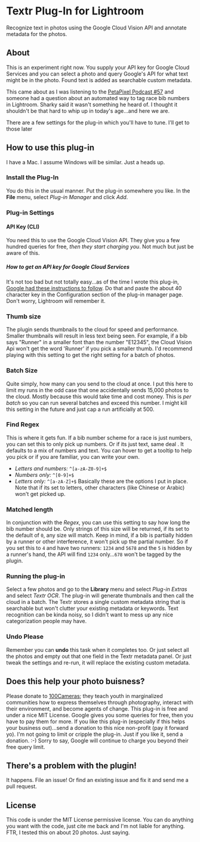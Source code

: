 # Textr Plug-In for Lightroom #

Recognize text in photos using the Google Cloud Vision API and
annotate metadata for the photos.

## About

This is an experiment right now.  You supply your API key for Google
Cloud Services and you can select a photo and query Google's API for
what text might be in the photo.  Found text is added as searchable
custom metadata.

This came about as I was listening to
the [PetaPixel Podcast #57][PPP57] and someone had a question about an
automated way to tag race bib numbers in Lightroom.  Sharky said it
wasn't something he heard of.  I thought it shouldn't be that hard to
whip up in today's age...and here we are.

[PPP57]: https://petapixel.com/2016/03/20/ep-57-strobist-david-hobby-sticks-consumers/

There are a few settings for the plug-in which you'll have to
tune. I'll get to those later

## How to use this plug-in

I have a Mac. I assume Windows will be similar. Just a heads up.

### Install the Plug-In

You do this in the usual manner.  Put the plug-in somewhere you like.
In the **File** menu, select *Plug-in Manager* and click *Add*.

### Plug-in Settings

#### API Key (CLI)

You need this to use the Google Cloud Vision API.  They give you a few
hundred queries for free, *then they start charging you*.  Not much but
just be aware of this.

##### How to get an API key for Google Cloud Services

It's not too bad but not totally easy...as of the time I wrote this
plug-in, [Google had these instructions to follow][apikey].  Do that
and paste the about 40 character key in the Configuration section of
the plug-in manager page.  Don't worry, Lightroom will remember it.

[apikey]: https://support.google.com/cloud/answer/6158862?hl=en "Google Help Page"

### Thumb size

The plugin sends thumbnails to the cloud for speed and
performance. Smaller thumbnails will result in less text being
seen. For example, if a bib says "Runner" in a smaller font than the
number "E12345", the Cloud Vision Api won't get the word 'Runner' if
you pick a smaller thumb.  I'd recommend playing with this setting to
get the right setting for a batch of photos.

### Batch Size

Quite simply, how many can you send to the cloud at once. I put this
here to limit my runs in the odd case that one accidentally sends
15,000 photos to the cloud.  Mostly because this would take time and
cost money.  This is *per batch* so you can run several batches and
exceed this number.  I might kill this setting in the future and just
cap a run artificially at 500.

### Find Regex

This is where it gets fun. If a bib number scheme for a race is just
numbers, you can set this to only pick up numbers.  Or if its just
text, same deal . It defaults to a mix of numbers and text.  You can
hover to get a tooltip to help you pick or if you are familiar, you
can write your own.
  * *Letters and numbers:* `^[a-zA-Z0-9]+$`
  * *Numbers only:* `^[0-9]+$`
  * *Letters only:* `^[a-zA-Z]+$`
Basically these are the options I put in place.  Note that if its set
to letters, other characters (like Chinese or Arabic) won't get picked
up.

### Matched length

In conjunction with the *Regex*, you can use this setting to say how
long the bib number should be.  Only strings of this size will be
returned, if its set to the default of `0`, any size will match.  Keep
in mind, if a bib is partially hidden by a runner or other
interference, it won't pick up the partial number. So if you set this
to `4` and have two runners: `1234` and `5678` and the `5` is hidden
by a runner's hand, the API will find `1234` only...`678` won't be
tagged by the plugin.

### Running the plug-in

Select a few photos and go to the **Library** menu and select *Plug-in
Extras* and select *Textr OCR*.  The plug-in will generate thumbnails
and then call the cloud in a batch.  The Textr stores a single custom
metadata string that is searchable but won't clutter your existing
metadata or keywords.  Text recognition can be kinda noisy, so I
didn't want to mess up any nice categorization people may have.

### Undo Please
Remember you can **undo** this task when it completes too. Or just
select all the photos and empty out that one field in the Textr
metadata panel. Or just tweak the settings and re-run, it will replace
the existing custom metadata.

## Does this help your photo buisness? ##

Please donate to [100Cameras][100Cameras]; they teach youth in
marginalized communities how to express themselves through
photography, interact with their environment, and become agents of
change. This plug-in is free and under a nice MIT License. Google gives
you some queries for free, then you have to pay them for more.  If you
like this plug-in (especially if this helps your business out)...send a
donation to this nice non-profit (pay it forward yo).  I'm not going
to limit or cripple the plug-in.  Just if you like it, send a
donation. :-) Sorry to say, Google will continue to charge you beyond
their free query limit.

[100Cameras]: http://100cameras.org "100 Cameras"

## There's a problem with the plugin!

It happens. File an issue! Or find an existing issue and fix it and
send me a pull request.

## License ##

This code is under the MIT License permissive license.  You can do
anything you want with the code, just cite me back and I'm not liable
for anything.  FTR, I tested this on about 20 photos. Just saying. 
